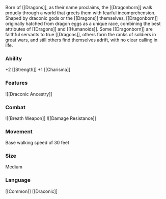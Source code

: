 Born of [[Dragons]], as their name proclaims, the [[Dragonborn]] walk proudly through a world that greets them with fearful incomprehension. Shaped by draconic gods or the [[Dragons]] themselves, [[Dragonborn]] originally hatched from dragon eggs as a unique race, combining the best attributes of [[Dragons]] and [[Humanoids]]. Some [[Dragonborn]] are faithful servants to true [[Dragons]], others form the ranks of soldiers in great wars, and still others find themselves adrift, with no clear calling in life.

### **Ability**
+2 [[Strength]]
+1 [[Charisma]]

### **Features**
![[Draconic Ancestry]]

### **Combat**
![[Breath Weapon]]
![[Damage Resistance]]

### **Movement**
Base walking speed of 30 feet

### **Size**
Medium

### **Language**
[[Common]]
[[Draconic]]